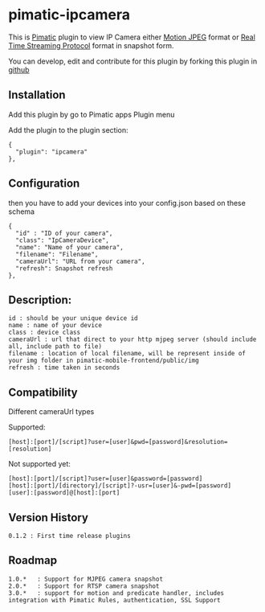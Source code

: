 pimatic-ipcamera
=======================

This is [Pimatic](http://pimatic.org) plugin to view IP Camera either [Motion JPEG](https://en.wikipedia.org/wiki/Motion_JPEG) format or [Real Time Streaming Protocol](https://id.wikipedia.org/wiki/Real_Time_Streaming_Protocol) format in snapshot form.

You can develop, edit and contribute for this plugin by forking this plugin in [github](https://github.com/funky81/pimatic-ip-camera)

Installation
-------------
Add this plugin by go to Pimatic apps Plugin menu

Add the plugin to the plugin section:

    {
      "plugin": "ipcamera"
    },

Configuration
-------------

then you have to add your devices into your config.json based on these schema

    {
      "id" : "ID of your camera",
      "class": "IpCameraDevice",
      "name": "Name of your camera",
      "filename": "Filename",
      "cameraUrl": "URL from your camera",
      "refresh": Snapshot refresh
    },

Description:
-------------

    id : should be your unique device id
    name : name of your device
    class : device class
    cameraUrl : url that direct to your http mjpeg server (should include all, include path to file)
    filename : location of local filename, will be represent inside of your img folder in pimatic-mobile-frontend/public/img
    refresh : time taken in seconds

Compatibility
-------------

Different cameraUrl types

Supported:

    [host]:[port]/[script]?user=[user]&pwd=[password]&resolution=[resolution]

Not supported yet:

    [host]:[port]/[script]?user=[user]&password=[password]
    [host]:[port]/[directory]/[script]?-usr=[user]&-pwd=[password] 
    [user]:[password]@[host]:[port]

Version History
---------------
    0.1.2 : First time release plugins
    
Roadmap
---------------
    1.0.*   : Support for MJPEG camera snapshot
    2.0.*   : Support for RTSP camera snapshot
    3.0.*   : support for motion and predicate handler, includes integration with Pimatic Rules, authentication, SSL Support
